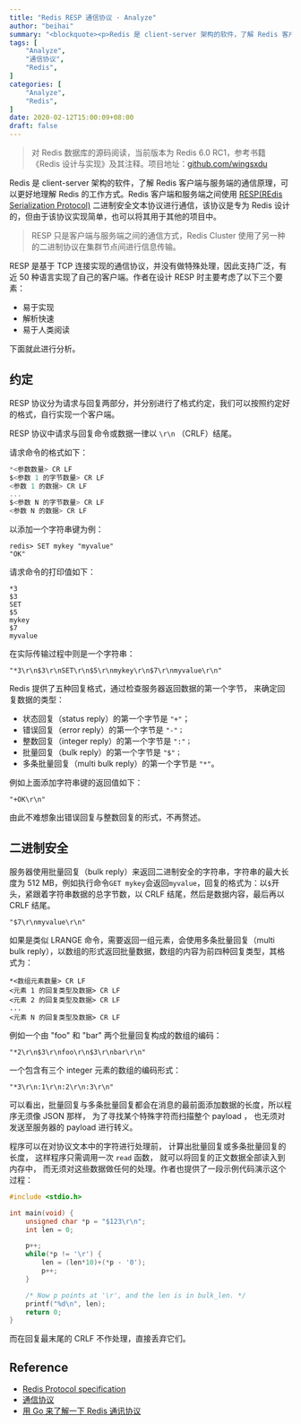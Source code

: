 ```yaml
---
title: "Redis RESP 通信协议 · Analyze"
author: "beihai"
summary: "<blockquote><p>Redis 是 client-server 架构的软件，了解 Redis 客户端与服务端的通信原理，可以更好地理解 Redis 的工作方式。Redis 客户端和服务端之间使用 RESP(REdis Serialization Protocol) 二进制安全文本协议进行通信，该协议是专为 Redis 设计的，但由于该协议实现简单，也可以将其用于其他的项目中。</p></blockquote>"
tags: [
    "Analyze",
    "通信协议",
    "Redis",
]
categories: [
    "Analyze",
	"Redis",
]
date: 2020-02-12T15:00:09+08:00
draft: false
---
```


> 对 Redis 数据库的源码阅读，当前版本为 Redis 6.0 RC1，参考书籍《Redis 设计与实现》及其注释。项目地址：[github.com/wingsxdu](https://github.com/wingsxdu/redis)

Redis 是 client-server 架构的软件，了解 Redis 客户端与服务端的通信原理，可以更好地理解 Redis 的工作方式。Redis 客户端和服务端之间使用 [RESP(REdis Serialization Protocol)](https://redis.io/topics/protocol) 二进制安全文本协议进行通信，该协议是专为 Redis 设计的，但由于该协议实现简单，也可以将其用于其他的项目中。

> RESP 只是客户端与服务端之间的通信方式，Redis Cluster 使用了另一种的二进制协议在集群节点间进行信息传输。

RESP 是基于 TCP 连接实现的通信协议，并没有做特殊处理，因此支持广泛，有近 50 种语言实现了自己的客户端。作者在设计 RESP 时主要考虑了以下三个要素：

- 易于实现
- 解析快速
- 易于人类阅读

下面就此进行分析。

## 约定

RESP 协议分为请求与回复两部分，并分别进行了格式约定，我们可以按照约定好的格式，自行实现一个客户端。

RESP 协议中请求与回复命令或数据一律以 `\r\n` （CRLF）结尾。

请求命令的格式如下：

```c
*<参数数量> CR LF
$<参数 1 的字节数量> CR LF
<参数 1 的数据> CR LF
...
$<参数 N 的字节数量> CR LF
<参数 N 的数据> CR LF
```

以添加一个字符串键为例：

```shell
redis> SET mykey "myvalue"
"OK"
```

请求命令的打印值如下：

```shell
*3
$3
SET
$5
mykey
$7
myvalue
```

在实际传输过程中则是一个字符串：

```
"*3\r\n$3\r\nSET\r\n$5\r\nmykey\r\n$7\r\nmyvalue\r\n"
```

Redis 提供了五种回复格式，通过检查服务器返回数据的第一个字节， 来确定回复数据的类型：

- 状态回复（status reply）的第一个字节是 `"+"`；
- 错误回复（error reply）的第一个字节是 `"-"；`
- 整数回复（integer reply）的第一个字节是 `":"；`
- 批量回复（bulk reply）的第一个字节是 `"$"；`
- 多条批量回复（multi bulk reply）的第一个字节是 `"*"`。

例如上面添加字符串键的返回值如下：

```shell
"+OK\r\n"
```

由此不难想象出错误回复与整数回复的形式，不再赘述。

## 二进制安全

服务器使用批量回复（bulk reply）来返回二进制安全的字符串，字符串的最大长度为 512 MB，例如执行命令`GET mykey`会返回`myvalue`，回复的格式为：以`$`开头，紧跟着字符串数据的总字节数，以 CRLF 结尾，然后是数据内容，最后再以 CRLF 结尾。

```
"$7\r\nmyvalue\r\n"
```

如果是类似 LRANGE 命令，需要返回一组元素，会使用多条批量回复（multi bulk reply），以数组的形式返回批量数据，数组的内容为前四种回复类型，其格式为：

```
*<数组元素数量> CR LF
<元素 1 的回复类型及数据> CR LF
<元素 2 的回复类型及数据> CR LF
...
<元素 N 的回复类型及数据> CR LF
```

例如一个由 "foo" 和 "bar" 两个批量回复构成的数组的编码：

```
"*2\r\n$3\r\nfoo\r\n$3\r\nbar\r\n"
```

一个包含有三个 integer 元素的数组的编码形式：

```
"*3\r\n:1\r\n:2\r\n:3\r\n"
```

可以看出，批量回复与多条批量回复都会在消息的最前面添加数据的长度，所以程序无须像 JSON 那样， 为了寻找某个特殊字符而扫描整个 payload ， 也无须对发送至服务器的 payload 进行转义。

程序可以在对协议文本中的字符进行处理前， 计算出批量回复或多条批量回复的长度， 这样程序只需调用一次 `read` 函数， 就可以将回复的正文数据全部读入到内存中， 而无须对这些数据做任何的处理。作者也提供了一段示例代码演示这个过程：

```c
#include <stdio.h>

int main(void) {
    unsigned char *p = "$123\r\n";
    int len = 0;

    p++;
    while(*p != '\r') {
        len = (len*10)+(*p - '0');
        p++;
    }

    /* Now p points at '\r', and the len is in bulk_len. */
    printf("%d\n", len);
    return 0;
}
```

而在回复最末尾的 CRLF 不作处理，直接丢弃它们。

## Reference

- [Redis Protocol specification](https://redis.io/topics/protocol)
- [通信协议](http://redisdoc.com/topic/protocol.html#id8)
- [用 Go 来了解一下 Redis 通讯协议](https://juejin.im/post/5b1b428c6fb9a01e5d32f35d)